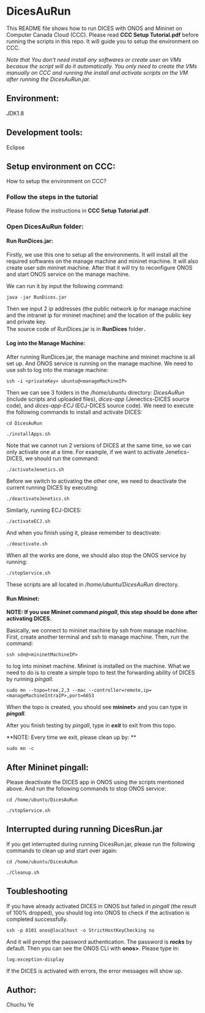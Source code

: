 # DicesAuRun

This README file shows how to run DICES with ONOS and Mininet on Computer Canada Cloud (CCC).
Please read **CCC Setup Tutorial.pdf** before running the scripts in this repo. It will guide you to setup the environment on CCC.  

*Note that You don't need install any softwares or create user on VMs becasue the script will do it automatically. You only need to create the VMs manually on CCC and running the install and activate scripts on the VM after running the DicesAuRun.jar.*  


## Environment:

JDK1.8


## Development tools:

Eclipse


## Setup environment on CCC:

How to setup the environment on CCC?

### Follow the steps in the tutorial

Please follow the instructions in **CCC Setup Tutorial.pdf**.

### Open DicesAuRun folder:

#### Run RunDices.jar: 

Firstly, we use this one to setup all the environments. It will install all the required softwares on the manage machine and mininet machine. It will also create user sdn mininet machine. After that it will try to reconfigure ONOS and start ONOS service on the manage machine. 

We can run it by input the following command:  

`java -jar RunDices.jar`  

Then we input 2 ip addresses (the public network ip for manage machine and the intranet ip for mininet machine) and the location of the public key and private key.  
The source code of RunDices.jar is in **RunDices** folder．  

#### Log into the Manage Machine: 

After running RunDices.jar, the manage machine and mininet machine is all set up. And ONOS service is running on the manage machine. We need to use ssh to log into the manage machine: 

`ssh -i <privateKey> ubuntu@<manageMachineIP>`  

Then we can see 3 folders in the */home/ubuntu* directory: *DicesAuRun* (include scripts and uploaded files), *dices-app* (Jenectics-DICES source code), and *dices-app-ECJ* (ECJ-DICES source code). We need to execute the following commands to install and activate DICES:   

`cd DicesAuRun`

`./installApps.sh`

Note that we cannot run 2 versions of DICES at the same time, so we can only activate one at a time. For example, if we want to activate Jenetics-DICES, we should run the command:

`./activateJenetics.sh`

Before we switch to activating the other one, we need to deactivate the current running DICES by executing:

`./deactivateJenetics.sh`

Similarly, running ECJ-DICES:

`./activateECJ.sh`

And when you finish using it, please remember to deactivate:

`./deactivate.sh`

When all the works are done, we should also stop the ONOS service by running:

`./stopService.sh`

These scripts are all located in */home/ubuntu/DicesAuRun* directory.

#### Run Mininet:

**NOTE: If you use Mininet command *pingall*, this step should be done after activating DICES.**

Basically, we connect to mininet machine by ssh from manage machine. First, create another terminal and ssh to manage machine. Then, run the command:

`ssh sdn@<mininetMachineIP>`

to log into mininet machine. Mininet is installed on the machine. What we need to do is to create a simple topo to test the forwarding ability of DICES by running *pingall*.

`sudo mn --topo=tree,2,3 --mac --controller=remote,ip=<manageMachineIntraIP>,port=6653`

When the topo is created, you should see **mininet>** and you can type in ***pingall***.

After you finish testing by *pingall*, type in ***exit*** to exit from this topo.

**NOTE: Every time we exit, please clean up by: **

`sudo mn -c`
  

## After Mininet pingall:

Please deactivate the DICES app in ONOS using the scripts mentioned above. And run the following commands to stop ONOS service:

`cd /home/ubuntu/DicesAuRun`

`./stopService.sh`

## Interrupted during running DicesRun.jar

If you get interrupted during running DicesRun.jar, please run the following commands to clean up and start over again:

`cd /home/ubuntu/DicesAuRun`

`./Cleanup.sh`

## Toubleshooting

If you have already activated DICES in ONOS but failed in *pingall* (the result of 100% dropped), you should log into ONOS to check if the activation is completed successfully.

`ssh -p 8101 onos@localhost -o StrictHostKeyChecking no`

And it will prompt the password authentication. The password is ***rocks*** by default. Then you can see the ONOS CLI with **onos>**. Please type in:

`log:exception-display`

If the DICES is activated with errors, the error messages will show up.


## Author:

Chuchu Ye
